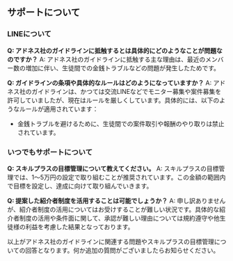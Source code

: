 ## サポートについて
### LINEについて

**Q: アドネス社のガイドラインに抵触するとは具体的にどのようなことが問題なのですか？**
A: アドネス社のガイドラインに抵触する主な理由は、最近のメンバー数の増加に伴い、生徒間での金銭トラブルなどの問題が発生したためです。

**Q: ガイドラインの条項や具体的なルールはどのようになっていますか？**
A: アドネス社のガイドラインは、かつては交流LINEなどでモニター募集や案件募集を許可していましたが、現在はルールを厳しくしています。具体的には、以下のようなルールが適用されています：
- 金銭トラブルを避けるために、生徒間での案件取引や報酬のやり取りは禁止されています。

### いつでもサポートについて

**Q: スキルプラスの目標管理について教えてください。**
A: スキルプラスの目標管理では、1〜5万円の設定で取り組むことが推奨されています。この金額の範囲内で目標を設定し、達成に向けて取り組んでいきます。

**Q: 提案した紹介者制度を活用することは可能でしょうか？**
A: 申し訳ありませんが、紹介者制度の活用についてはお受けすることが難しい状況です。具体的な紹介者制度の活用や条件面に関して、承認が難しい理由については規約遵守や他生徒様の利益を考慮した結果となっております。

以上がアドネス社のガイドラインに関連する問題やスキルプラスの目標管理についての回答となります。何か追加の質問がございましたらお知らせください。

